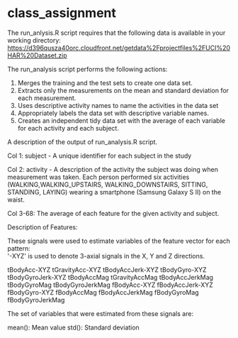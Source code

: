 # class_assignment

The run_anlysis.R script requires that the following data is available in your working directory: 
https://d396qusza40orc.cloudfront.net/getdata%2Fprojectfiles%2FUCI%20HAR%20Dataset.zip 

The run_analysis script performs the following actions: 
  1. Merges the training and the test sets to create one data set.
  2. Extracts only the measurements on the mean and standard deviation for each measurement. 
  3. Uses descriptive activity names to name the activities in the data set
  4. Appropriately labels the data set with descriptive variable names. 
  5. Creates an independent tidy data set with the average of each variable for each activity and each subject.

A description of the output of run_analysis.R script.

Col 1: subject - A unique identifier for each subject in the study

Col 2: activity - A description of the activity the subject was doing when measurement was taken. Each person performed six activities (WALKING,WALKING_UPSTAIRS, WALKING_DOWNSTAIRS, SITTING, STANDING, LAYING) wearing a smartphone (Samsung Galaxy S II) on the waist. 

Col 3-68: The average of each feature for the given activity and subject.

Description of Features:

These signals were used to estimate variables of the feature vector for each pattern:  
'-XYZ' is used to denote 3-axial signals in the X, Y and Z directions.

tBodyAcc-XYZ 
tGravityAcc-XYZ 
tBodyAccJerk-XYZ 
tBodyGyro-XYZ 
tBodyGyroJerk-XYZ 
tBodyAccMag 
tGravityAccMag 
tBodyAccJerkMag 
tBodyGyroMag 
tBodyGyroJerkMag 
fBodyAcc-XYZ 
fBodyAccJerk-XYZ 
fBodyGyro-XYZ 
fBodyAccMag 
fBodyAccJerkMag 
fBodyGyroMag 
fBodyGyroJerkMag 

The set of variables that were estimated from these signals are: 

mean(): Mean value
std(): Standard deviation
